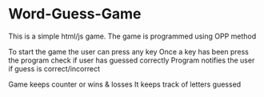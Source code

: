 # Word-Guess-Game
This is a simple html/js game.
The game is programmed using OPP method

To start the game the user can press any key
Once a key has been press the program check if user has guessed correctly
Program notifies the user if guess is correct/incorrect

Game keeps counter or wins & losses
It keeps track of letters guessed
